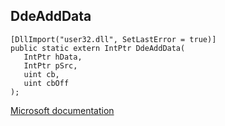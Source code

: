 ## DdeAddData

```
[DllImport("user32.dll", SetLastError = true)]
public static extern IntPtr DdeAddData(
   IntPtr hData,
   IntPtr pSrc,
   uint cb,
   uint cbOff
);
```

[Microsoft documentation](https://docs.microsoft.com/en-us/windows/win32/api/winuser/nf-winuser-ddeadddata)
